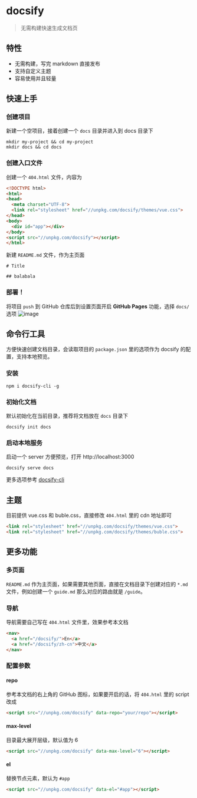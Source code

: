 # docsify

> 无需构建快速生成文档页

## 特性
- 无需构建，写完 markdown 直接发布
- 支持自定义主题
- 容易使用并且轻量

## 快速上手

### 创建项目
新建一个空项目，接着创建一个 `docs` 目录并进入到 docs 目录下
```shell
mkdir my-project && cd my-project
mkdir docs && cd docs
```

### 创建入口文件
创建一个 `404.html` 文件，内容为
```html
<!DOCTYPE html>
<html>
<head>
  <meta charset="UTF-8">
  <link rel="stylesheet" href="//unpkg.com/docsify/themes/vue.css">
</head>
<body>
  <div id="app"></div>
</body>
<script src="//unpkg.com/docsify"></script>
</html>
```

新建 `README.md` 文件，作为主页面

```
# Title

## balabala
```

### 部署！
将项目 `push` 到 GitHub 仓库后到设置页面开启 **GitHub Pages** 功能，选择 `docs/` 选项
![image](https://cloud.githubusercontent.com/assets/7565692/20639058/e65e6d22-b3f3-11e6-9b8b-6309c89826f2.png)

## 命令行工具

方便快速创建文档目录，会读取项目的 `package.json` 里的选项作为 docsify 的配置，支持本地预览。

### 安装
```shell
npm i docsify-cli -g
```

### 初始化文档

默认初始化在当前目录，推荐将文档放在 `docs` 目录下
```shell
docsify init docs
```

### 启动本地服务
启动一个 server 方便预览，打开 http://localhost:3000
```shell
docsify serve docs
```

更多选项参考 [docsify-cli](https://github.com/QingWei-Li/docsify-cli)

## 主题
目前提供 vue.css 和 buble.css，直接修改 `404.html` 里的 cdn 地址即可
```html
<link rel="stylesheet" href="//unpkg.com/docsify/themes/vue.css">
<link rel="stylesheet" href="//unpkg.com/docsify/themes/buble.css">
```

## 更多功能

### 多页面
`README.md` 作为主页面，如果需要其他页面，直接在文档目录下创建对应的 `*.md` 文件，例如创建一个 `guide.md` 那么对应的路由就是 `/guide`。

### 导航
导航需要自己写在 `404.html` 文件里，效果参考本文档

```html
<nav>
  <a href="/docsify/">En</a>
  <a href="/docsify/zh-cn">中文</a>
</nav>
```

### 配置参数

#### repo
参考本文档的右上角的 GitHub 图标，如果要开启的话，将 `404.html` 里的 script 改成

```html
<script src="//unpkg.com/docsify" data-repo="your/repo"></script>
```

#### max-level
目录最大展开层级，默认值为 6

```html
<script src="//unpkg.com/docsify" data-max-level="6"></script>
```

#### el
替换节点元素，默认为 `#app`
```html
<script src="//unpkg.com/docsify" data-el="#app"></script>
```


